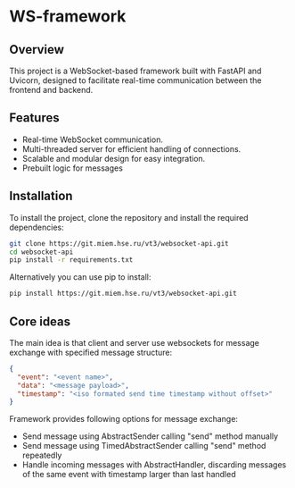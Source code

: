# WS-framework

## Overview

This project is a WebSocket-based framework built with FastAPI and Uvicorn, designed to facilitate real-time communication between the frontend and backend.

## Features

- Real-time WebSocket communication.
- Multi-threaded server for efficient handling of connections.
- Scalable and modular design for easy integration.
- Prebuilt logic for messages

## Installation

To install the project, clone the repository and install the required dependencies:

```bash
git clone https://git.miem.hse.ru/vt3/websocket-api.git
cd websocket-api
pip install -r requirements.txt
```

Alternatively you can use pip to install:

```bash
pip install https://git.miem.hse.ru/vt3/websocket-api.git
```

## Core ideas

The main idea is that client and server use websockets for message exchange with specified message structure:
```json
{
  "event": "<event name>",
  "data": "<message payload>",
  "timestamp": "<iso formated send time timestamp without offset>"
}
```

Framework provides following options for message exchange:
- Send message using AbstractSender calling "send" method manually
- Send message using TimedAbstractSender calling "send" method repeatedly
- Handle incoming messages with AbstractHandler, discarding messages of the same event with timestamp larger than last handled